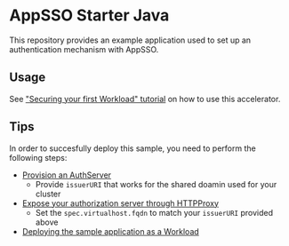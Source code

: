 # AppSSO Starter Java

This repository provides an example application used to set up an authentication mechanism with AppSSO.

## Usage

See ["Securing your first Workload" tutorial](https://docs.vmware.com/en/Application-Single-Sign-On-for-VMware-Tanzu/1.0/appsso/GUID-app-operators-tutorials-index.html)
on how to use this accelerator.

## Tips

In order to succesfully deploy this sample, you need to perform the following steps:

- [Provision an AuthServer](https://docs.vmware.com/en/Application-Single-Sign-On-for-VMware-Tanzu/1.0/appsso/GUID-getting-started-provision-auth-server.html)
    - Provide `issuerURI` that works for the shared doamin used for your cluster
- [Expose your authorization server through HTTPProxy](https://docs.vmware.com/en/Application-Single-Sign-On-for-VMware-Tanzu/1.0/appsso/GUID-getting-started-expose-httpproxy.html)
    - Set the `spec.virtualhost.fqdn` to match your `issuerURI` provided above
- [Deploying the sample application as a Workload](https://docs.vmware.com/en/Application-Single-Sign-On-for-VMware-Tanzu/1.0/appsso/GUID-app-operators-tutorials-index.html#deploying-the-sample-application-as-a-workload-4)

